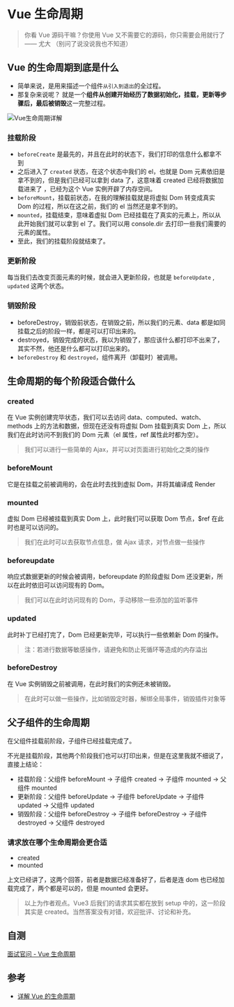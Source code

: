 # Vue 生命周期

> 你看 Vue 源码干嘛？你使用 Vue 又不需要它的源码，你只需要会用就行了 —— 尤大 （别问了说没说我也不知道）

## Vue 的生命周期到底是什么

- 简单来说，是用来描述一个组件`从引入到退出`的全过程。
- 那复杂来说呢？ 就是一个**组件从创建开始经历了数据初始化，挂载，更新等步骤后，最后被销毁**这一完整过程。

<Image src="/07vue/lifecycle.webp" alt="Vue生命周期详解"/>

### 挂载阶段

- `beforeCreate` 是最先的，并且在此时的状态下，我们打印的信息什么都拿不到
- 之后进入了 `created` 状态，在这个状态中我们的 el，也就是 Dom 元素依旧是拿不到的，但是我们已经可以拿到 data 了，这意味着 created 已经将数据加载进来了 ，已经为这个 Vue 实例开辟了内存空间。
- `beforeMount`，挂载前状态，在我的理解挂载就是将虚拟 Dom 转变成真实 Dom 的过程，所以在这之前，我们的 el 当然还是拿不到的。
- `mounted`，挂载结束，意味着虚拟 Dom 已经挂载在了真实的元素上，所以从此开始我们就可以拿到 el 了。我们可以用 console.dir 去打印一些我们需要的元素的属性。
- 至此，我们的挂载阶段就结束了。

### 更新阶段

每当我们去改变页面元素的时候，就会进入更新阶段，也就是 `beforeUpdate` , `updated` 这两个状态。

### 销毁阶段

- beforeDestroy，销毁前状态，在销毁之前，所以我们的元素、data 都是如同挂载之后的阶段一样，都是可以打印出来的。
- destroyed，销毁完成的状态，我以为销毁了，那应该什么都打印不出来了，其实不然，他还是什么都可以打印出来的。
- `beforeDestroy` 和 `destroyed`，组件离开（卸载时）被调用。

## 生命周期的每个阶段适合做什么

### created

在 Vue 实例创建完毕状态，我们可以去访问 data、computed、watch、methods 上的方法和数据，但现在还没有将虚拟 Dom 挂载到真实 Dom 上，所以我们在此时访问不到我们的 Dom 元素（el 属性，ref 属性此时都为空）。

> 我们可以进行一些简单的 Ajax，并可以对页面进行初始化之类的操作

### beforeMount

它是在挂载之前被调用的，会在此时去找到虚拟 Dom，并将其编译成 Render

### mounted

虚拟 Dom 已经被挂载到真实 Dom 上，此时我们可以获取 Dom 节点，$ref 在此时也是可以访问的。

> 我们在此时可以去获取节点信息，做 Ajax 请求，对节点做一些操作

### beforeupdate

响应式数据更新的时候会被调用，beforeupdate 的阶段虚拟 Dom 还没更新，所以在此时依旧可以访问现有的 Dom。

> 我们可以在此时访问现有的 Dom，手动移除一些添加的监听事件

### updated

此时补丁已经打完了，Dom 已经更新完毕，可以执行一些依赖新 Dom 的操作。

> 注：若进行数据等敏感操作，请避免和防止死循环等造成的内存溢出

### beforeDestroy

在 Vue 实例销毁之前被调用，在此时我们的实例还未被销毁。

> 在此时可以做一些操作，比如销毁定时器，解绑全局事件，销毁插件对象等

## 父子组件的生命周期

在父组件挂载前阶段，子组件已经挂载完成了。

不光是挂载阶段，其他两个阶段我们也可以打印出来，但是在这里我就不细说了，直接上结论：

- 挂载阶段：父组件 beforeMount -> 子组件 created -> 子组件 mounted -> 父组件 mounted
- 更新阶段：父组件 beforeUpdate -> 子组件 beforeUpdate -> 子组件 updated -> 父组件 updated
- 销毁阶段：父组件 beforeDestroy -> 子组件 beforeDestroy -> 子组件 destroyed -> 父组件 destroyed

### 请求放在哪个生命周期会更合适

- created
- mounted

上文已经讲了，这两个回答，前者是数据已经准备好了，后者是连 dom 也已经加载完成了，两个都是可以的，但是 mounted 会更好。

> 以上为作者观点。Vue3 后我们的请求其实都在放到 setup 中的，这一阶段其实是 created。当然答案没有对错，欢迎批评、讨论和补充。

## 自测

[面试官问 - Vue 生命周期](../../%E9%9D%A2%E8%AF%95%E5%AE%98%E9%97%AE/07vue/q_vue_2-lifecycle.md)

## 参考

- [详解 Vue 的生命周期](https://juejin.cn/post/7032881219524100132?searchId=20240220114253D90DBE51C91D49740FAF)
